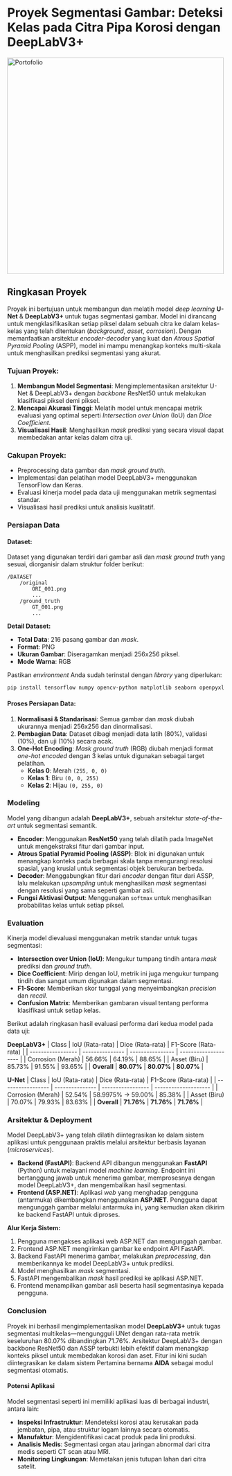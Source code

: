 # **Proyek Segmentasi Gambar: Deteksi Kelas pada Citra Pipa Korosi dengan DeepLabV3+**
<img width="500" alt="Portofolio" src="https://github.com/user-attachments/assets/2a79f682-31f5-45d7-a32a-2bbcf148c359" />

## **Ringkasan Proyek**
Proyek ini bertujuan untuk membangun dan melatih model *deep learning* **U-Net** & **DeepLabV3+** untuk tugas segmentasi gambar. Model ini dirancang untuk mengklasifikasikan setiap piksel dalam sebuah citra ke dalam kelas-kelas yang telah ditentukan (*background*, *asset*, *corrosion*). Dengan memanfaatkan arsitektur *encoder-decoder* yang kuat dan *Atrous Spatial Pyramid Pooling* (ASPP), model ini mampu menangkap konteks multi-skala untuk menghasilkan prediksi segmentasi yang akurat.

### **Tujuan Proyek:**

1.  **Membangun Model Segmentasi**: Mengimplementasikan arsitektur U-Net & DeepLabV3+ dengan *backbone* ResNet50 untuk melakukan klasifikasi piksel demi piksel.
2.  **Mencapai Akurasi Tinggi**: Melatih model untuk mencapai metrik evaluasi yang optimal seperti *Intersection over Union* (IoU) dan *Dice Coefficient*.
3.  **Visualisasi Hasil**: Menghasilkan *mask* prediksi yang secara visual dapat membedakan antar kelas dalam citra uji.

### **Cakupan Proyek:**

*   Preprocessing data gambar dan *mask ground truth*.
*   Implementasi dan pelatihan model DeepLabV3+ menggunakan TensorFlow dan Keras.
*   Evaluasi kinerja model pada data uji menggunakan metrik segmentasi standar.
*   Visualisasi hasil prediksi untuk analisis kualitatif.

### **Persiapan Data**

#### **Dataset:**

Dataset yang digunakan terdiri dari gambar asli dan *mask ground truth* yang sesuai, diorganisir dalam struktur folder berikut:
```
/DATASET
    /original
        ORI_001.png
        ...
    /ground_truth
        GT_001.png
        ...
```
**Detail Dataset:**
-   **Total Data**: 216 pasang gambar dan *mask*.
-   **Format**: PNG
-   **Ukuran Gambar**: Diseragamkan menjadi 256x256 piksel.
-   **Mode Warna**: RGB

Pastikan *environment* Anda sudah terinstal dengan *library* yang diperlukan:
```bash
pip install tensorflow numpy opencv-python matplotlib seaborn openpyxl
```

#### **Proses Persiapan Data:**
1.  **Normalisasi & Standarisasi**: Semua gambar dan *mask* diubah ukurannya menjadi 256x256 dan dinormalisasi.
2.  **Pembagian Data**: Dataset dibagi menjadi data latih (80%), validasi (10%), dan uji (10%) secara acak.
3.  **One-Hot Encoding**: *Mask ground truth* (RGB) diubah menjadi format *one-hot encoded* dengan 3 kelas untuk digunakan sebagai target pelatihan.
    *   **Kelas 0**: Merah `(255, 0, 0)`
    *   **Kelas 1**: Biru `(0, 0, 255)`
    *   **Kelas 2**: Hijau `(0, 255, 0)`

### **Modeling**

Model yang dibangun adalah **DeepLabV3+**, sebuah arsitektur *state-of-the-art* untuk segmentasi semantik.

*   **Encoder**: Menggunakan **ResNet50** yang telah dilatih pada ImageNet untuk mengekstraksi fitur dari gambar input.
*   **Atrous Spatial Pyramid Pooling (ASSP)**: Blok ini digunakan untuk menangkap konteks pada berbagai skala tanpa mengurangi resolusi spasial, yang krusial untuk segmentasi objek berukuran berbeda.
*   **Decoder**: Menggabungkan fitur dari *encoder* dengan fitur dari ASSP, lalu melakukan *upsampling* untuk menghasilkan *mask* segmentasi dengan resolusi yang sama seperti gambar asli.
*   **Fungsi Aktivasi Output**: Menggunakan `softmax` untuk menghasilkan probabilitas kelas untuk setiap piksel.

### **Evaluation**

Kinerja model dievaluasi menggunakan metrik standar untuk tugas segmentasi:

*   **Intersection over Union (IoU)**: Mengukur tumpang tindih antara *mask* prediksi dan *ground truth*.
*   **Dice Coefficient**: Mirip dengan IoU, metrik ini juga mengukur tumpang tindih dan sangat umum digunakan dalam segmentasi.
*   **F1-Score**: Memberikan skor tunggal yang menyeimbangkan *precision* dan *recall*.
*   **Confusion Matrix**: Memberikan gambaran visual tentang performa klasifikasi untuk setiap kelas.

Berikut adalah ringkasan hasil evaluasi performa dari kedua model pada data uji:

**DeepLabV3+**
| Class             | IoU (Rata-rata) | Dice (Rata-rata) | F1-Score (Rata-rata) |
| ----------------- | --------------- | ---------------- | -------------------- |
| Corrosion (Merah) | 56.66%          | 64.19%           | 88.65%               |
| Asset (Biru)      | 85.73%          | 91.55%           | 93.65%               |
| **Overall**       | **80.07%**      | **80.07%**       | **80.07%**           |

**U-Net**
| Class             | IoU (Rata-rata) | Dice (Rata-rata)  | F1-Score (Rata-rata) |
| ----------------- | --------------- | ----------------- | -------------------- |
| Corrosion (Merah) | 52.54%          | 58.9975% → 59.00% | 85.38%               |
| Asset (Biru)      | 70.07%          | 79.93%            | 83.63%               |
| **Overall**       | **71.76%**      | **71.76%**        | **71.76%**           |

### **Arsitektur & Deployment**

Model DeepLabV3+ yang telah dilatih diintegrasikan ke dalam sistem aplikasi untuk penggunaan praktis melalui arsitektur berbasis layanan (*microservices*).

*   **Backend (FastAPI)**: Backend API dibangun menggunakan **FastAPI** (Python) untuk melayani model *machine learning*. Endpoint ini bertanggung jawab untuk menerima gambar, memprosesnya dengan model DeepLabV3+, dan mengembalikan hasil segmentasi.
*   **Frontend (ASP.NET)**: Aplikasi *web* yang menghadap pengguna (antarmuka) dikembangkan menggunakan **ASP.NET**. Pengguna dapat mengunggah gambar melalui antarmuka ini, yang kemudian akan dikirim ke backend FastAPI untuk diproses.

**Alur Kerja Sistem:**
1.  Pengguna mengakses aplikasi web ASP.NET dan mengunggah gambar.
2.  Frontend ASP.NET mengirimkan gambar ke endpoint API FastAPI.
3.  Backend FastAPI menerima gambar, melakukan *preprocessing*, dan memberikannya ke model DeepLabV3+ untuk prediksi.
4.  Model menghasilkan *mask* segmentasi.
5.  FastAPI mengembalikan *mask* hasil prediksi ke aplikasi ASP.NET.
6.  Frontend menampilkan gambar asli beserta hasil segmentasinya kepada pengguna.

### **Conclusion**

Proyek ini berhasil mengimplementasikan model **DeepLabV3+** untuk tugas segmentasi multikelas—mengungguli UNet dengan rata-rata metrik keseluruhan 80.07% dibandingkan 71.76%. Arsitektur DeepLabV3+ dengan backbone ResNet50 dan ASSP terbukti lebih efektif dalam menangkap konteks piksel untuk membedakan korosi dan aset. Fitur ini kini sudah diintegrasikan ke dalam sistem Pertamina bernama **AIDA** sebagai modul segmentasi otomatis.

#### **Potensi Aplikasi**

Model segmentasi seperti ini memiliki aplikasi luas di berbagai industri, antara lain:
-   **Inspeksi Infrastruktur**: Mendeteksi korosi atau kerusakan pada jembatan, pipa, atau struktur logam lainnya secara otomatis.
-   **Manufaktur**: Mengidentifikasi cacat produk pada lini produksi.
-   **Analisis Medis**: Segmentasi organ atau jaringan abnormal dari citra medis seperti CT scan atau MRI.
-   **Monitoring Lingkungan**: Memetakan jenis tutupan lahan dari citra satelit.
